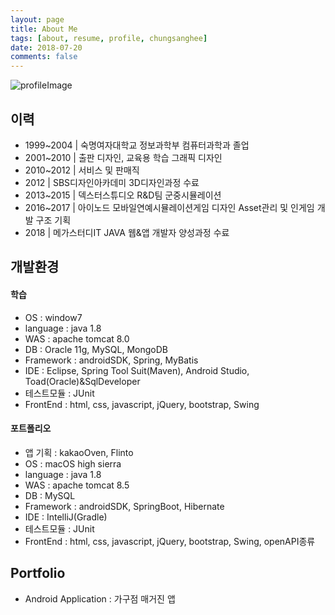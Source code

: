```yaml
---
layout: page
title: About Me
tags: [about, resume, profile, chungsanghee]
date: 2018-07-20
comments: false
---
```


![profileImage](IMG_9464.jpg "profile")

## 이력
* 1999~2004     | 숙명여자대학교 정보과학부 컴퓨터과학과 졸업
* 2001~2010     | 출판 디자인, 교육용 학습 그래픽 디자인
* 2010~2012     | 서비스 및 판매직
* 2012          | SBS디자인아카데미 3D디자인과정 수료
* 2013~2015     | 덱스터스튜디오 R&D팀 군중시뮬레이션
* 2016~2017     | 아이노드 모바일연예시뮬레이션게임 디자인 Asset관리 및 인게임 개발 구조 기획
* 2018          | 메가스터디IT JAVA 웹&앱 개발자 양성과정 수료


## 개발환경 

#### 학습
* OS : window7
* language : java 1.8
* WAS : apache tomcat 8.0
* DB : Oracle 11g, MySQL, MongoDB
* Framework : androidSDK, Spring, MyBatis
* IDE : Eclipse, Spring Tool Suit(Maven), Android Studio, Toad(Oracle)&SqlDeveloper
* 테스트모듈 : JUnit 
* FrontEnd : html, css, javascript, jQuery, bootstrap, Swing


#### 포트폴리오
* 앱 기획 : kakaoOven, Flinto
* OS : macOS high sierra
* language : java 1.8
* WAS : apache tomcat 8.5
* DB : MySQL
* Framework : androidSDK, SpringBoot, Hibernate
* IDE : IntelliJ(Gradle)
* 테스트모듈 : JUnit
* FrontEnd : html, css, javascript, jQuery, bootstrap, Swing, openAPI종류


## Portfolio
* Android Application : 가구점 매거진 앱
